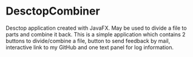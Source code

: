 # DesctopCombiner
Desctop application created with JavaFX. May be used to divide a file to parts and combine it back.
This is a simple application which contains 2 buttons to divide/combine a file, button to send feedback by mail, interactive link to my GitHub and one text panel for log information.
